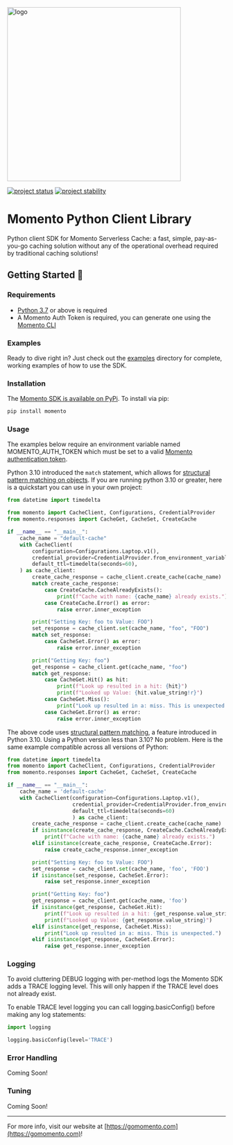<img src="https://docs.momentohq.com/img/logo.svg" alt="logo" width="400"/>

[![project status](https://momentohq.github.io/standards-and-practices/badges/project-status-official.svg)](https://github.com/momentohq/standards-and-practices/blob/main/docs/momento-on-github.md)
[![project stability](https://momentohq.github.io/standards-and-practices/badges/project-stability-stable.svg)](https://github.com/momentohq/standards-and-practices/blob/main/docs/momento-on-github.md) 

# Momento Python Client Library


Python client SDK for Momento Serverless Cache: a fast, simple, pay-as-you-go caching solution without
any of the operational overhead required by traditional caching solutions!



## Getting Started :running:

### Requirements

- [Python 3.7](https://www.python.org/downloads/) or above is required
- A Momento Auth Token is required, you can generate one using the [Momento CLI](https://github.com/momentohq/momento-cli)

### Examples

Ready to dive right in? Just check out the [examples](https://github.com/momentohq/client-sdk-python/tree/main/examples) directory for complete, working examples of
how to use the SDK.

### Installation

The [Momento SDK is available on PyPi](https://pypi.org/project/momento/). To install via pip:

```bash
pip install momento
```

### Usage

The examples below require an environment variable named MOMENTO_AUTH_TOKEN which must
be set to a valid [Momento authentication token](https://docs.momentohq.com/docs/getting-started#obtain-an-auth-token).

Python 3.10 introduced the `match` statement, which allows for [structural pattern matching on objects](https://peps.python.org/pep-0636/#adding-a-ui-matching-objects).
If you are running python 3.10 or greater, here is a quickstart you can use in your own project:

```python
from datetime import timedelta

from momento import CacheClient, Configurations, CredentialProvider
from momento.responses import CacheGet, CacheSet, CreateCache

if __name__ == "__main__":
    cache_name = "default-cache"
    with CacheClient(
        configuration=Configurations.Laptop.v1(),
        credential_provider=CredentialProvider.from_environment_variable("MOMENTO_AUTH_TOKEN"),
        default_ttl=timedelta(seconds=60),
    ) as cache_client:
        create_cache_response = cache_client.create_cache(cache_name)
        match create_cache_response:
            case CreateCache.CacheAlreadyExists():
                print(f"Cache with name: {cache_name} already exists.")
            case CreateCache.Error() as error:
                raise error.inner_exception

        print("Setting Key: foo to Value: FOO")
        set_response = cache_client.set(cache_name, "foo", "FOO")
        match set_response:
            case CacheSet.Error() as error:
                raise error.inner_exception

        print("Getting Key: foo")
        get_response = cache_client.get(cache_name, "foo")
        match get_response:
            case CacheGet.Hit() as hit:
                print(f"Look up resulted in a hit: {hit}")
                print(f"Looked up Value: {hit.value_string!r}")
            case CacheGet.Miss():
                print("Look up resulted in a: miss. This is unexpected.")
            case CacheGet.Error() as error:
                raise error.inner_exception

```

The above code uses [structural pattern matching](https://peps.python.org/pep-0636/), a feature introduced in Python 3.10.
Using a Python version less than 3.10? No problem. Here is the same example compatible across all versions of Python:

```python
from datetime import timedelta
from momento import CacheClient, Configurations, CredentialProvider
from momento.responses import CacheGet, CacheSet, CreateCache

if __name__ == "__main__":
    cache_name = 'default-cache'
    with CacheClient(configuration=Configurations.Laptop.v1(),
                     credential_provider=CredentialProvider.from_environment_variable('MOMENTO_AUTH_TOKEN'),
                     default_ttl=timedelta(seconds=60)
                     ) as cache_client:
        create_cache_response = cache_client.create_cache(cache_name)
        if isinstance(create_cache_response, CreateCache.CacheAlreadyExists):
            print(f"Cache with name: {cache_name} already exists.")
        elif isinstance(create_cache_response, CreateCache.Error):
            raise create_cache_response.inner_exception

        print("Setting Key: foo to Value: FOO")
        set_response = cache_client.set(cache_name, 'foo', 'FOO')
        if isinstance(set_response, CacheSet.Error):
            raise set_response.inner_exception

        print("Getting Key: foo")
        get_response = cache_client.get(cache_name, 'foo')
        if isinstance(get_response, CacheGet.Hit):
            print(f"Look up resulted in a hit: {get_response.value_string}")
            print(f"Looked up Value: {get_response.value_string}")
        elif isinstance(get_response, CacheGet.Miss):
            print("Look up resulted in a: miss. This is unexpected.")
        elif isinstance(get_response, CacheGet.Error):
            raise get_response.inner_exception
```

### Logging

To avoid cluttering DEBUG logging with per-method logs the Momento SDK adds a TRACE logging level. This will only happen
if the TRACE level does not already exist.

To enable TRACE level logging you can call logging.basicConfig() before making any log statements:

```python
import logging

logging.basicConfig(level='TRACE')
```

### Error Handling

Coming Soon!

### Tuning

Coming Soon!

----------------------------------------------------------------------------------------
For more info, visit our website at [https://gomomento.com](https://gomomento.com)!
